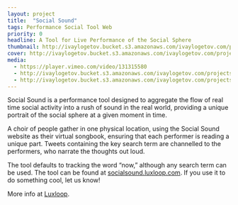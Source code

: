 ```yaml
---
layout: project
title:  "Social Sound"
tags: Performance Social Tool Web
priority: 0
headline: A Tool for Live Performance of the Social Sphere
thumbnail: http://ivaylogetov.bucket.s3.amazonaws.com/ivaylogetov.com/projects/socialsound/thumb.jpg
cover: http://ivaylogetov.bucket.s3.amazonaws.com/ivaylogetov.com/projects/socialsound/1.jpg
media:
  - https://player.vimeo.com/video/131315580
  - http://ivaylogetov.bucket.s3.amazonaws.com/ivaylogetov.com/projects/socialsound/2.jpg
  - http://ivaylogetov.bucket.s3.amazonaws.com/ivaylogetov.com/projects/socialsound/3.jpg
---
```

Social Sound is a performance tool designed to aggregate the flow of real time social activity into a rush of sound in the real world, providing a unique portrait of the social sphere at a given moment in time.

A choir of people gather in one physical location, using the Social Sound website as their virtual songbook, ensuring that each performer is reading a unique part. Tweets containing the key search term are channelled to the performers, who narrate the thoughts out loud.

The tool defaults to tracking the word “now,” although any search term can be used. The tool can be found at [socialsound.luxloop.com](http://socialsound.luxloop.com). If you use it to do something cool, let us know!

More info at [Luxloop](http://luxloop.com/socialsound).
